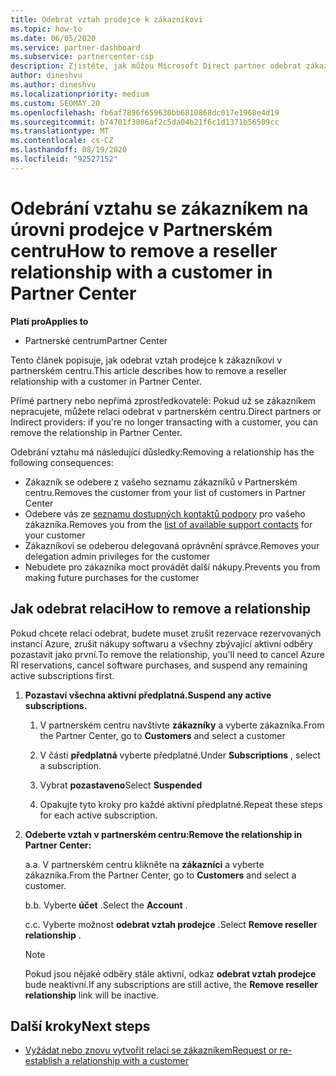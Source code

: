 ```yaml
---
title: Odebrat vztah prodejce k zákazníkovi
ms.topic: how-to
ms.date: 06/05/2020
ms.service: partner-dashboard
ms.subservice: partnercenter-csp
description: Zjistěte, jak můžou Microsoft Direct partner odebrat zákazníky ze svého seznamu, odebrat oprávnění delegovaného správce a přestat podporovat nebo kupovat zákazníky.
author: dineshvu
ms.author: dineshvu
ms.localizationpriority: medium
ms.custom: SEOMAY.20
ms.openlocfilehash: fb6af7896f659630bb6810868dc017e1968e4d19
ms.sourcegitcommit: b74701f3806af2c5da04b21f6c1d1371b56509cc
ms.translationtype: MT
ms.contentlocale: cs-CZ
ms.lasthandoff: 08/19/2020
ms.locfileid: "92527152"
---
```

# <a name="how-to-remove-a-reseller-relationship-with-a-customer-in-partner-center"></a><span data-ttu-id="3992d-103">Odebrání vztahu se zákazníkem na úrovni prodejce v Partnerském centru</span><span class="sxs-lookup"><span data-stu-id="3992d-103">How to remove a reseller relationship with a customer in Partner Center</span></span>

<span data-ttu-id="3992d-104">**Platí pro**</span><span class="sxs-lookup"><span data-stu-id="3992d-104">**Applies to**</span></span>

- <span data-ttu-id="3992d-105">Partnerské centrum</span><span class="sxs-lookup"><span data-stu-id="3992d-105">Partner Center</span></span>

<span data-ttu-id="3992d-106">Tento článek popisuje, jak odebrat vztah prodejce k zákazníkovi v partnerském centru.</span><span class="sxs-lookup"><span data-stu-id="3992d-106">This article describes how to remove a reseller relationship with a customer in Partner Center.</span></span>

<span data-ttu-id="3992d-107">Přímé partnery nebo nepřímá zprostředkovatelé: Pokud už se zákazníkem nepracujete, můžete relaci odebrat v partnerském centru.</span><span class="sxs-lookup"><span data-stu-id="3992d-107">Direct partners or Indirect providers: if you're no longer transacting with a customer, you can remove the relationship in Partner Center.</span></span>

<span data-ttu-id="3992d-108">Odebrání vztahu má následující důsledky:</span><span class="sxs-lookup"><span data-stu-id="3992d-108">Removing a relationship has the following consequences:</span></span>

- <span data-ttu-id="3992d-109">Zákazník se odebere z vašeho seznamu zákazníků v Partnerském centru.</span><span class="sxs-lookup"><span data-stu-id="3992d-109">Removes the customer from your list of customers in Partner Center</span></span>
- <span data-ttu-id="3992d-110">Odebere vás ze [seznamu dostupných kontaktů podpory](assign-support-contacts.md) pro vašeho zákazníka.</span><span class="sxs-lookup"><span data-stu-id="3992d-110">Removes you from the [list of available support contacts](assign-support-contacts.md) for your customer</span></span>
- <span data-ttu-id="3992d-111">Zákazníkovi se odeberou delegovaná oprávnění správce.</span><span class="sxs-lookup"><span data-stu-id="3992d-111">Removes your delegation admin privileges for the customer</span></span>
- <span data-ttu-id="3992d-112">Nebudete pro zákazníka moct provádět další nákupy.</span><span class="sxs-lookup"><span data-stu-id="3992d-112">Prevents you from making future purchases for the customer</span></span>

## <a name="how-to-remove-a-relationship"></a><span data-ttu-id="3992d-113">Jak odebrat relaci</span><span class="sxs-lookup"><span data-stu-id="3992d-113">How to remove a relationship</span></span>

<span data-ttu-id="3992d-114">Pokud chcete relaci odebrat, budete muset zrušit rezervace rezervovaných instancí Azure, zrušit nákupy softwaru a všechny zbývající aktivní odběry pozastavit jako první.</span><span class="sxs-lookup"><span data-stu-id="3992d-114">To remove the relationship, you'll need to cancel Azure RI reservations, cancel software purchases, and suspend any remaining active subscriptions first.</span></span>

1. <span data-ttu-id="3992d-115">**Pozastaví všechna aktivní předplatná.**</span><span class="sxs-lookup"><span data-stu-id="3992d-115">**Suspend any active subscriptions.**</span></span>

   1. <span data-ttu-id="3992d-116">V partnerském centru navštivte **zákazníky** a vyberte zákazníka.</span><span class="sxs-lookup"><span data-stu-id="3992d-116">From the Partner Center, go to **Customers** and select a customer</span></span>

   2. <span data-ttu-id="3992d-117">V části **předplatná** vyberte předplatné.</span><span class="sxs-lookup"><span data-stu-id="3992d-117">Under **Subscriptions** , select a subscription.</span></span>

   3. <span data-ttu-id="3992d-118">Vybrat **pozastaveno**</span><span class="sxs-lookup"><span data-stu-id="3992d-118">Select **Suspended**</span></span>

   4. <span data-ttu-id="3992d-119">Opakujte tyto kroky pro každé aktivní předplatné.</span><span class="sxs-lookup"><span data-stu-id="3992d-119">Repeat these steps for each active subscription.</span></span>

2. <span data-ttu-id="3992d-120">**Odeberte vztah v partnerském centru:**</span><span class="sxs-lookup"><span data-stu-id="3992d-120">**Remove the relationship in Partner Center:**</span></span>

   <span data-ttu-id="3992d-121">a.</span><span class="sxs-lookup"><span data-stu-id="3992d-121">a.</span></span> <span data-ttu-id="3992d-122">V partnerském centru klikněte na **zákazníci** a vyberte zákazníka.</span><span class="sxs-lookup"><span data-stu-id="3992d-122">From the Partner Center, go to **Customers** and select a customer.</span></span>

   <span data-ttu-id="3992d-123">b.</span><span class="sxs-lookup"><span data-stu-id="3992d-123">b.</span></span> <span data-ttu-id="3992d-124">Vyberte **účet** .</span><span class="sxs-lookup"><span data-stu-id="3992d-124">Select the **Account** .</span></span>

   <span data-ttu-id="3992d-125">c.</span><span class="sxs-lookup"><span data-stu-id="3992d-125">c.</span></span> <span data-ttu-id="3992d-126">Vyberte možnost **odebrat vztah prodejce** .</span><span class="sxs-lookup"><span data-stu-id="3992d-126">Select **Remove reseller relationship** .</span></span>

   > [!NOTE]
   > <span data-ttu-id="3992d-127">Pokud jsou nějaké odběry stále aktivní, odkaz **odebrat vztah prodejce** bude neaktivní.</span><span class="sxs-lookup"><span data-stu-id="3992d-127">If any subscriptions are still active, the **Remove reseller relationship** link will be inactive.</span></span>

## <a name="next-steps"></a><span data-ttu-id="3992d-128">Další kroky</span><span class="sxs-lookup"><span data-stu-id="3992d-128">Next steps</span></span>

- [<span data-ttu-id="3992d-129">Vyžádat nebo znovu vytvořit relaci se zákazníkem</span><span class="sxs-lookup"><span data-stu-id="3992d-129">Request or re-establish a relationship with a customer</span></span>](request-a-relationship-with-a-customer.md)
